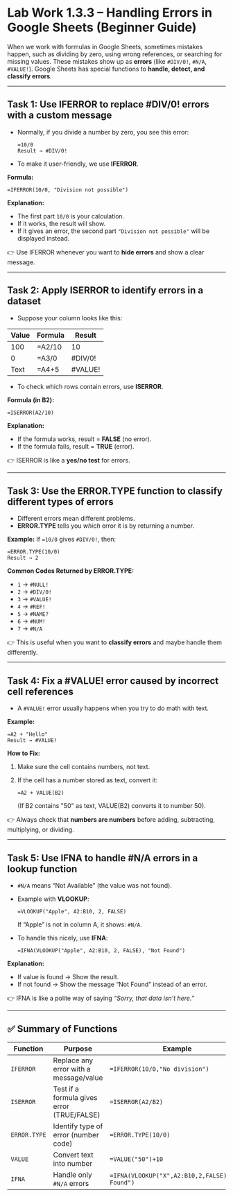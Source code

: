 
# Lab Work 1.3.3 – Handling Errors in Google Sheets (Beginner Guide)

When we work with formulas in Google Sheets, sometimes mistakes happen, such as dividing by zero, using wrong references, or searching for missing values. These mistakes show up as **errors** (like `#DIV/0!`, `#N/A`, `#VALUE!`).
Google Sheets has special functions to **handle, detect, and classify errors**.

---

## **Task 1: Use IFERROR to replace #DIV/0! errors with a custom message**

* Normally, if you divide a number by zero, you see this error:

  ```
  =10/0
  Result → #DIV/0!
  ```

* To make it user-friendly, we use **IFERROR**.

**Formula:**

```
=IFERROR(10/0, "Division not possible")
```

**Explanation:**

* The first part `10/0` is your calculation.
* If it works, the result will show.
* If it gives an error, the second part `"Division not possible"` will be displayed instead.

👉 Use IFERROR whenever you want to **hide errors** and show a clear message.

---

## **Task 2: Apply ISERROR to identify errors in a dataset**

* Suppose your column looks like this:

| Value | Formula | Result  |
| ----- | ------- | ------- |
| 100   | =A2/10  | 10      |
| 0     | =A3/0   | #DIV/0! |
| Text  | =A4+5   | #VALUE! |

* To check which rows contain errors, use **ISERROR**.

**Formula (in B2):**

```
=ISERROR(A2/10)
```

**Explanation:**

* If the formula works, result = **FALSE** (no error).
* If the formula fails, result = **TRUE** (error).

👉 ISERROR is like a **yes/no test** for errors.

---

## **Task 3: Use the ERROR.TYPE function to classify different types of errors**

* Different errors mean different problems.
* **ERROR.TYPE** tells you *which* error it is by returning a number.

**Example:**
If `=10/0` gives `#DIV/0!`, then:

```
=ERROR.TYPE(10/0)
Result → 2
```

**Common Codes Returned by ERROR.TYPE:**

* `1` → `#NULL!`
* `2` → `#DIV/0!`
* `3` → `#VALUE!`
* `4` → `#REF!`
* `5` → `#NAME?`
* `6` → `#NUM!`
* `7` → `#N/A`

👉 This is useful when you want to **classify errors** and maybe handle them differently.

---

## **Task 4: Fix a #VALUE! error caused by incorrect cell references**

* A `#VALUE!` error usually happens when you try to do math with text.

**Example:**

```
=A2 + "Hello"
Result → #VALUE!
```

**How to Fix:**

1. Make sure the cell contains numbers, not text.
2. If the cell has a number stored as text, convert it:

   ```
   =A2 + VALUE(B2)
   ```

   (If B2 contains "50" as text, VALUE(B2) converts it to number 50).

👉 Always check that **numbers are numbers** before adding, subtracting, multiplying, or dividing.

---

## **Task 5: Use IFNA to handle #N/A errors in a lookup function**

* `#N/A` means “Not Available” (the value was not found).

* Example with **VLOOKUP**:

  ```
  =VLOOKUP("Apple", A2:B10, 2, FALSE)
  ```

  If “Apple” is not in column A, it shows: `#N/A`.

* To handle this nicely, use **IFNA**:

  ```
  =IFNA(VLOOKUP("Apple", A2:B10, 2, FALSE), "Not Found")
  ```

**Explanation:**

* If value is found → Show the result.
* If not found → Show the message “Not Found” instead of an error.

👉 IFNA is like a polite way of saying *“Sorry, that data isn’t here.”*

---

## ✅ Summary of Functions

| Function     | Purpose                                    | Example                                          | Result      |
| ------------ | ------------------------------------------ | ------------------------------------------------ | ----------- |
| `IFERROR`    | Replace any error with a message/value     | `=IFERROR(10/0,"No division")`                   | No division |
| `ISERROR`    | Test if a formula gives error (TRUE/FALSE) | `=ISERROR(A2/B2)`                                | TRUE        |
| `ERROR.TYPE` | Identify type of error (number code)       | `=ERROR.TYPE(10/0)`                              | 2           |
| `VALUE`      | Convert text into number                   | `=VALUE("50")+10`                                | 60          |
| `IFNA`       | Handle only `#N/A` errors                  | `=IFNA(VLOOKUP("X",A2:B10,2,FALSE),"Not Found")` | Not Found   |

